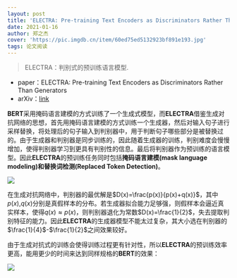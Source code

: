 ```yaml
---
layout: post
title: 'ELECTRA: Pre-training Text Encoders as Discriminators Rather Than Generators'
date: 2021-01-16
author: 郑之杰
cover: 'https://pic.imgdb.cn/item/60ed75ed5132923bf891e193.jpg'
tags: 论文阅读
---
```


> ELECTRA：判别式的预训练语言模型.

- paper：ELECTRA: Pre-training Text Encoders as Discriminators Rather Than Generators
- arXiv：[link](https://arxiv.org/abs/2003.10555)

**BERT**采用掩码语言建模的方式训练了一个生成式模型，而**ELECTRA**借鉴生成对抗网络的思想，首先用掩码语言建模的方式训练一个生成器，然后对输入句子进行采样替换，将处理后的句子输入到判别器中，用于判断句子哪些部分是被替换过的。由于生成器和判别器是同步训练的，因此随着生成器的训练，判别难度会慢慢增加，使得判别器学习到更具有判别性的信息。最后将判别器作为预训练的语言模型。因此**ELECTRA**的预训练任务同时包括**掩码语言建模(mask language modeling)**和**替换词检测(Replaced Token Detection)**。

![](https://pic.imgdb.cn/item/60ed76045132923bf89250b6.jpg)

在生成对抗网络中，判别器的最优解是$D(x)=\frac{p(x)}{p(x)+q(x)}$，其中$p(x)$,$q(x)$分别是真假样本的分布。若生成器拟合能力足够强，则假样本会逼近真实样本，使得$q(x)≈p(x)$，则判别器退化为常数$D(x)=\frac{1}{2}$，失去提取判别特征的能力。因此**ELECTRA**的生成器模型不能太过复杂，其大小选在判别器的$\frac{1}{4}$-$\frac{1}{2}$之间效果较好。

由于生成对抗式的训练会使得训练过程更有针对性，所以**ELECTRA**的预训练效率更高，能用更少的时间来达到同样规格的**BERT**的效果：

![](https://pic.imgdb.cn/item/60ed78c05132923bf89f3a9a.jpg)

